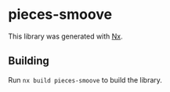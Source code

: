 # pieces-smoove

This library was generated with [Nx](https://nx.dev).

## Building

Run `nx build pieces-smoove` to build the library.
